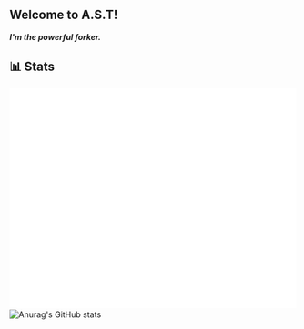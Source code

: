 ## Welcome to A.S.T!

**_I'm the powerful forker._**


## 📊 Stats
![Metrics](/github-metrics.svg)
![Anurag's GitHub stats](https://github-readme-stats.vercel.app/api?username=angelotrabuco2013\&show_icons=true\&show=reviews,discussions_started,discussions_answered,prs_merged,prs_merged_percentage)
